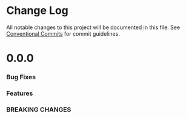 # Change Log

All notable changes to this project will be documented in this file.
See [Conventional Commits](https://conventionalcommits.org) for commit guidelines.

# 0.0.0

### Bug Fixes

### Features

### BREAKING CHANGES
